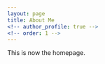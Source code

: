```yaml
---
layout: page
title: About Me
<!-- author_profile: true -->
<!-- order: 1 -->
---
```


This is now the homepage.
